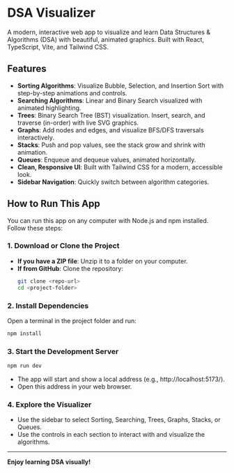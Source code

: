 # DSA Visualizer

A modern, interactive web app to visualize and learn Data Structures & Algorithms (DSA) with beautiful, animated graphics. Built with React, TypeScript, Vite, and Tailwind CSS.

## Features

- **Sorting Algorithms**: Visualize Bubble, Selection, and Insertion Sort with step-by-step animations and controls.
- **Searching Algorithms**: Linear and Binary Search visualized with animated highlighting.
- **Trees**: Binary Search Tree (BST) visualization. Insert, search, and traverse (in-order) with live SVG graphics.
- **Graphs**: Add nodes and edges, and visualize BFS/DFS traversals interactively.
- **Stacks**: Push and pop values, see the stack grow and shrink with animation.
- **Queues**: Enqueue and dequeue values, animated horizontally.
- **Clean, Responsive UI**: Built with Tailwind CSS for a modern, accessible look.
- **Sidebar Navigation**: Quickly switch between algorithm categories.

## How to Run This App

You can run this app on any computer with Node.js and npm installed. Follow these steps:

### 1. Download or Clone the Project

- **If you have a ZIP file**: Unzip it to a folder on your computer.
- **If from GitHub**: Clone the repository:
  ```sh
  git clone <repo-url>
  cd <project-folder>
  ```

### 2. Install Dependencies

Open a terminal in the project folder and run:
```sh
npm install
```

### 3. Start the Development Server

```sh
npm run dev
```

- The app will start and show a local address (e.g., http://localhost:5173/).
- Open this address in your web browser.

### 4. Explore the Visualizer

- Use the sidebar to select Sorting, Searching, Trees, Graphs, Stacks, or Queues.
- Use the controls in each section to interact with and visualize the algorithms.

---

**Enjoy learning DSA visually!**
